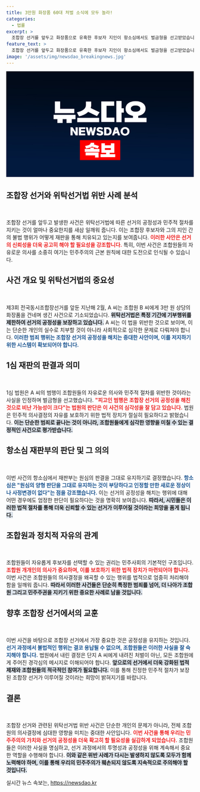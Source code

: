 ```yaml
---
title: 3만원 화장품 60대 처벌 소식에 모두 놀라!
categories:
  - 법률
excerpt: >
  조합장 선거를 앞두고 화장품으로 유혹한 후보자 지인이 항소심에서도 벌금형을 선고받았습니다. 조합원들의 공정한 의사를 왜곡한 이 사건에 대한 사회적 파장에 관심 집중!
feature_text: >
  조합장 선거를 앞두고 화장품으로 유혹한 후보자 지인이 항소심에서도 벌금형을 선고받았습니다. 조합원들의 공정한 의사를 왜곡한 이 사건에 대한 사회적 파장에 관심 집중!
image: '/assets/img/newsdao_breakingnews.jpg'
---
```


<p><img src="/assets/img/newsdao_breakingnews.jpg" alt="flaretime 속보" /></p>

<h2 data-ke-size="size26">조합장 선거와 위탁선거법 위반 사례 분석</h2>

<p data-ke-size="size16">&nbsp;</p>

<p>조합장 선거를 앞두고 발생한 사건은 위탁선거법에 따른 선거의 공정성과 민주적 절차를 지키는 것이 얼마나 중요한지를 새삼 일깨워 줍니다. 이는 조합장 후보자와 그의 지인 간의 불법 행위가 어떻게 재판을 통해 치유되고 있는지를 보여줍니다. <b><span style="color: #ee2323;">이러한 사안은 선거의 신뢰성을 더욱 공고히 해야 할 필요성을 강조합니다.</span></b> 특히, 이번 사건은 조합원들의 자유로운 의사를 소중히 여기는 민주주의의 근본 원칙에 대한 도전으로 인식될 수 있습니다.</p>

<h2 data-ke-size="size26">사건 개요 및 위탁선거법의 중요성</h2>

<p data-ke-size="size16">&nbsp;</p>

<p>제3회 전국동시조합장선거를 앞둔 지난해 2월, A 씨는 조합원 B 씨에게 3만 원 상당의 화장품을 건네며 생긴 사건으로 기소되었습니다. <b><span style="background-color: #21538527;">위탁선거법은 특정 기간에 기부행위를 제한하여 선거의 공정성을 보장하고 있습니다.</span></b> A 씨는 이 법을 위반한 것으로 보이며, 이는 단순한 개인의 실수로 치부할 것이 아니라 사회적으로 심각한 문제로 다뤄져야 합니다. <b><span style="color: #1a5490;">이러한 범죄 행위는 조합장 선거의 공정성을 해치는 중대한 사안이며, 이를 저지하기 위한 시스템이 확보되어야 합니다.</span></b></p>

<h2 data-ke-size="size26">1심 재판의 판결과 의미</h2>

<p data-ke-size="size16">&nbsp;</p>

<p>1심 법원은 A 씨의 범행이 조합원들의 자유로운 의사와 민주적 절차를 위반한 것이라는 사실을 인정하며 벌금형을 선고했습니다. <b><span style="color: #ee2323;">"피고인 범행은 조합장 선거의 공정성을 해친 것으로 비난 가능성이 크다"는 법원의 판단은 이 사건의 심각성을 잘 담고 있습니다.</span></b> 법원은 민주적 의사결정의 자유를 보호하기 위한 법적 장치가 절실히 필요하다고 밝혔습니다. <b><span style="background-color: #21538527;">이는 단순한 범죄로 끝나는 것이 아니라, 조합원들에게 심각한 영향을 미칠 수 있는 결정적인 사건으로 평가받습니다.</span></b></p>

<h2 data-ke-size="size26">항소심 재판부의 판단 및 그 의의</h2>

<p data-ke-size="size16">&nbsp;</p>

<p>이번 사건의 항소심에서 재판부는 원심의 판결을 그대로 유지하기로 결정했습니다. <b><span style="color: #1a5490;">항소심은 "원심의 양형 판단을 그대로 유지하는 것이 부당하다고 인정할 만한 새로운 정상이나 사정변경이 없다"는 점을 강조했습니다.</span></b> 이는 선거의 공정성을 해치는 행위에 대해 어떤 경우에도 엄정한 판단이 필요하다는 것을 명확히 보여줍니다. <b><span style="background-color: #21538527;">따라서, 시민들은 이러한 법적 절차를 통해 더욱 신뢰할 수 있는 선거가 이루어질 것이라는 희망을 품게 됩니다.</span></b></p>

<h2 data-ke-size="size26">조합원과 정치적 자유의 관계</h2>

<p data-ke-size="size16">&nbsp;</p>

<p>조합원들이 자유롭게 후보자를 선택할 수 있는 권리는 민주사회의 기본적인 구조입니다. <b><span style="color: #ee2323;">조합원 개개인의 의사가 중요하며, 이를 보호하기 위한 법적 장치가 마련되어야 합니다.</span></b> 이번 사건은 조합원들의 의사결정을 왜곡할 수 있는 행위를 법적으로 엄중히 처리해야 함을 일깨워 줍니다. <b><span style="background-color: #21538527;">따라서 이러한 사건들은 단순히 특정한 범죄를 넘어, 더 나아가 조합원 그리고 민주주권을 지키기 위한 중요한 사례로 남을 것입니다.</span></b></p>

<h2 data-ke-size="size26">향후 조합장 선거에서의 교훈</h2>

<p data-ke-size="size16">&nbsp;</p>

<p>이번 사건을 바탕으로 조합장 선거에서 가장 중요한 것은 공정성을 유지하는 것입니다. <b><span style="color: #1a5490;">선거 과정에서 불법적인 행위는 결코 용납될 수 없으며, 조합원들은 이러한 사실을 잘 숙지해야 합니다.</span></b> 법원에서 내린 결정은 단지 A 씨에게 내려진 처벌이 아닌, 모든 조합원에게 주어진 경각심의 메시지로 이해되어야 합니다. <b><span style="background-color: #21538527;">앞으로의 선거에서 더욱 강화된 법적 제재와 조합원들의 적극적인 참여가 필요합니다.</span></b> 이를 통해 진정한 민주적 절차가 보장된 조합장 선거가 이루어질 것이라는 희망이 밝혀지기를 바랍니다.</p>

<h2 data-ke-size="size26">결론</h2>

<p data-ke-size="size16">&nbsp;</p>

<p>조합장 선거와 관련된 위탁선거법 위반 사건은 단순한 개인의 문제가 아니라, 전체 조합원의 의사결정에 심대한 영향을 미치는 중대한 사안입니다. <b><span style="color: #ee2323;">이번 사건을 통해 우리는 민주주의의 가치와 선거의 공정성을 더욱 확고히 할 필요성을 실감하게 되었습니다.</span></b> 조합원들은 이러한 사실을 명심하고, 선거 과정에서의 투명성과 공정성을 위해 계속해서 중요한 역할을 수행해야 합니다. <b><span style="background-color: #21538527;">이와 같은 위반 사례가 다시는 발생하지 않도록 모두가 함께 노력해야 하며, 이를 통해 우리의 민주주의가 훼손되지 않도록 지속적으로 주의해야 할 것입니다.</span></b></p>
실시간 뉴스 속보는, <a href="https://newsdao.kr" rel="dofollow">https://newsdao.kr</a>


